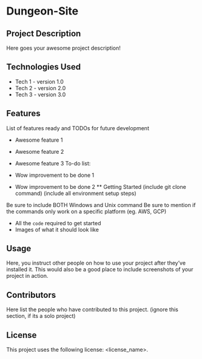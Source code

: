 # Dungeon-Site

## Project Description
Here goes your awesome project description!

## Technologies Used
* Tech 1 - version 1.0
* Tech 2 - version 2.0
* Tech 3 - version 3.0
## Features
List of features ready and TODOs for future development

* Awesome feature 1
* Awesome feature 2
* Awesome feature 3
To-do list:

* Wow improvement to be done 1
* Wow improvement to be done 2
** Getting Started
(include git clone command) (include all environment setup steps)

Be sure to include BOTH Windows and Unix command
Be sure to mention if the commands only work on a specific platform (eg. AWS, GCP)

* All the `code` required to get started
* Images of what it should look like
## Usage
Here, you instruct other people on how to use your project after they’ve installed it. This would also be a good place to include screenshots of your project in action.

## Contributors
Here list the people who have contributed to this project. (ignore this section, if its a solo project)

## License
This project uses the following license: <license_name>.
